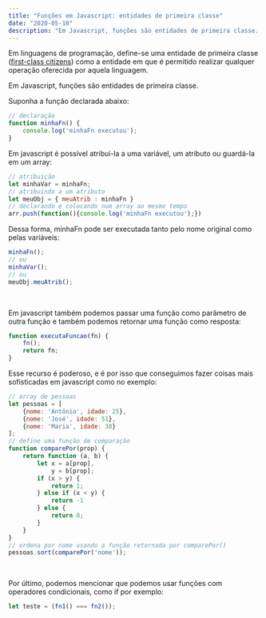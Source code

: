```yaml
---
title: "Funções em Javascript: entidades de primeira classe"
date: "2020-05-18"
description: "Em Javascript, funções são entidades de primeira classe. O que são entidades de primeira classe? E o que isso significa na prática?"
---
```


Em linguagens de programação, define-se uma entidade de primeira classe ([first-class citizens](https://en.wikipedia.org/wiki/First-class_citizen)) como a entidade em que é permitido realizar qualquer operação oferecida por aquela linguagem.

Em Javascript, funções são entidades de primeira classe. 
<!-- Com elas é possível: -->

Suponha a função declarada abaixo:
```javascript
// declaração
function minhaFn() {
    console.log('minhaFn executou');
}
```

Em javascript é possível atribuí-la a uma variável, um atributo ou guardá-la em um array:
```javascript
// atribuição
let minhaVar = minhaFn;
// atribuindo a um atributo
let meuObj = { meuAtrib : minhaFn }
// declarando e colocando num array ao mesmo tempo
arr.push(function(){console.log('minhaFn executou');})
```

Dessa forma, minhaFn pode ser executada tanto pelo nome original como pelas variáveis:
```javascript
minhaFn();
// ou
minhaVar();
// ou
meuObj.meuAtrib();
```
&nbsp;

Em javascript também podemos passar uma função como parâmetro de outra função e também podemos retornar uma função como resposta:
```javascript
function executaFuncao(fn) {
    fn();
    return fn;
}
```
Esse recurso é poderoso, e é por isso que conseguimos fazer coisas mais sofisticadas em javascript como no exemplo:

```javascript
// array de pessoas
let pessoas = [
    {nome: 'Antônio', idade: 25},
    {nome: 'José', idade: 51},
    {nome: 'Maria', idade: 38}
];
// define uma função de comparação
function comparePor(prop) {
    return function (a, b) {
        let x = a[prop],
            y = b[prop];
        if (x > y) {
            return 1;
        } else if (x < y) {
            return -1
        } else {
            return 0;
        }
    }
}
// ordena por nome usando a função retornada por comparePor()
pessoas.sort(comparePor('nome'));

```
&nbsp;

Por último, podemos mencionar que podemos usar funções com operadores condicionais, como if por exemplo:
```javascript
let teste = (fn1() === fn2());
```
&nbsp;

